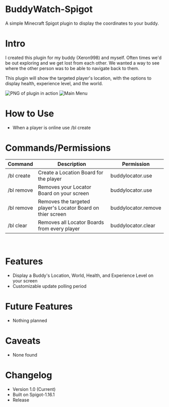# BuddyWatch-Spigot
A simple Minecraft Spigot plugin to display the coordinates to your buddy.

# Intro
I created this plugin for my buddy (Xeron998) and myself. Often times we'd be out exploring and we get lost from each other. We wanted a way to see where the other person was to be able to navigate back to them.

This plugin will show the targeted player's location, with the options to display health, experience level, and the world.

![PNG of plugin in action](https://i.imgur.com/PflNRc6.png)
![Main Menu](https://imgur.com/8dC3hra.png)

# How to Use
* When a player is online use /bl create <playername> 


# Commands/Permissions
Command |	Description	| Permission
-------- | ----------- | -----------
/bl create <playername> | Create a Location Board for the player | buddylocator.use
/bl remove | Removes your Locator Board on your screen | buddylocator.use
/bl remove <playername> | Removes the targeted player's Locator Board on thier screen | buddylocator.remove
/bl clear | Removes all Locator Boards from every player | buddylocator.clear
 

# Features
* Display a Buddy's Location, World, Health, and Experience Level on your screen
* Customizable update polling period

# Future Features
* Nothing planned

# Caveats
* None found

# Changelog
* Version 1.0 (Current)
* Built on Spigot-1.16.1
* Release
